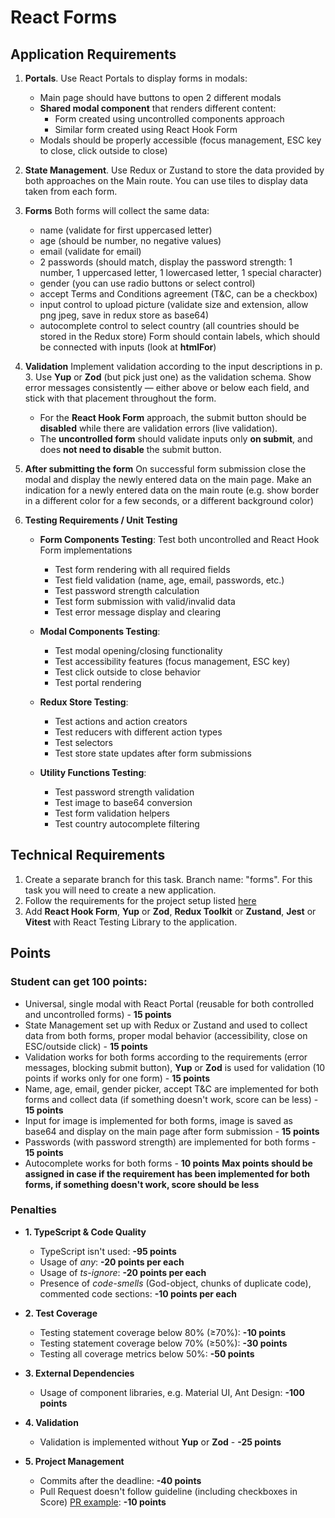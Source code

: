 # React Forms

## Application Requirements

1. **Portals**. Use React Portals to display forms in modals:

   - Main page should have buttons to open 2 different modals
   - **Shared modal component** that renders different content:
     - Form created using uncontrolled components approach
     - Similar form created using React Hook Form
   - Modals should be properly accessible (focus management, ESC key to close, click outside to close)

2. **State Management**. Use Redux or Zustand to store the data provided by both approaches on the Main route. You can use tiles to display data taken from each form.

3. **Forms**
   Both forms will collect the same data:

   - name (validate for first uppercased letter)
   - age (should be number, no negative values)
   - email (validate for email)
   - 2 passwords (should match, display the password strength: 1 number, 1 uppercased letter, 1 lowercased letter, 1 special character)
   - gender (you can use radio buttons or select control)
   - accept Terms and Conditions agreement (T&C, can be a checkbox)
   - input control to upload picture (validate size and extension, allow png jpeg, save in redux store as base64)
   - autocomplete control to select country (all countries should be stored in the Redux store)
     Form should contain labels, which should be connected with inputs (look at **htmlFor**)

4. **Validation**
   Implement validation according to the input descriptions in p. 3. Use **Yup** or **Zod** (but pick just one) as the validation schema. Show error messages consistently — either above or below each field, and stick with that placement throughout the form.

   - For the **React Hook Form** approach, the submit button should be **disabled** while there are validation errors (live validation).
   - The **uncontrolled form** should validate inputs only **on submit**, and does **not need to disable** the submit button.

5. **After submitting the form**
   On successful form submission close the modal and display the newly entered data on the main page. Make an indication for a newly entered data on the main route (e.g. show border in a different color for a few seconds, or a different background color)

6. **Testing Requirements / Unit Testing**

   - **Form Components Testing**: Test both uncontrolled and React Hook Form implementations

     - Test form rendering with all required fields
     - Test field validation (name, age, email, passwords, etc.)
     - Test password strength calculation
     - Test form submission with valid/invalid data
     - Test error message display and clearing

   - **Modal Components Testing**:

     - Test modal opening/closing functionality
     - Test accessibility features (focus management, ESC key)
     - Test click outside to close behavior
     - Test portal rendering

   - **Redux Store Testing**:

     - Test actions and action creators
     - Test reducers with different action types
     - Test selectors
     - Test store state updates after form submissions

   - **Utility Functions Testing**:
     - Test password strength validation
     - Test image to base64 conversion
     - Test form validation helpers
     - Test country autocomplete filtering

## Technical Requirements

1. Create a separate branch for this task. Branch name: "forms". For this task you will need to create a new application.
2. Follow the requirements for the project setup listed [here](./project-setup.md)
3. Add **React Hook Form**, **Yup** or **Zod**, **Redux Toolkit** or **Zustand**, **Jest** or **Vitest** with React Testing Library to the application.

## Points

### Student can get 100 points:

- Universal, single modal with React Portal (reusable for both controlled and uncontrolled forms) - **15 points**
- State Management set up with Redux or Zustand and used to collect data from both forms, proper modal behavior (accessibility, close on ESC/outside click) - **15 points**
- Validation works for both forms according to the requirements (error messages, blocking submit button), **Yup** or **Zod** is used for validation (10 points if works only for one form) - **15 points**
- Name, age, email, gender picker, accept T&C are implemented for both forms and collect data (if something doesn't work, score can be less) - **15 points**
- Input for image is implemented for both forms, image is saved as base64 and display on the main page after form submission - **15 points**
- Passwords (with password strength) are implemented for both forms - **15 points**
- Autocomplete works for both forms - **10 points**
  **Max points should be assigned in case if the requirement has been implemented for both forms, if something doesn't work, score should be less**

### Penalties

- **1. TypeScript & Code Quality**

  - TypeScript isn't used: **-95 points**
  - Usage of _any_: **-20 points per each**
  - Usage of _ts-ignore_: **-20 points per each**
  - Presence of _code-smells_ (God-object, chunks of duplicate code), commented code sections: **-10 points per each**

- **2. Test Coverage**

  - Testing statement coverage below 80% (≥70%): **-10 points**
  - Testing statement coverage below 70% (≥50%): **-30 points**
  - Testing all coverage metrics below 50%: **-50 points**

- **3. External Dependencies**

  - Usage of component libraries, e.g. Material UI, Ant Design: **-100 points**

- **4. Validation**

  - Validation is implemented without **Yup** or **Zod** - **-25 points**

- **5. Project Management**
  - Commits after the deadline: **-40 points**
  - Pull Request doesn't follow guideline (including checkboxes in Score) [PR example](https://rs.school/docs/en/pull-request-review-process#pull-request-description-must-contain-the-following): **-10 points**
